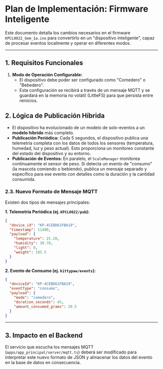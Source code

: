 # Plan de Implementación: Firmware Inteligente

Este documento detalla los cambios necesarios en el firmware `KPCL0022_Gem_1a.ino` para convertirlo en un "dispositivo inteligente", capaz de procesar eventos localmente y operar en diferentes modos.

---

## 1. Requisitos Funcionales

1.  **Modo de Operación Configurable:**
    *   El dispositivo debe poder ser configurado como "Comedero" o "Bebedero".
    *   Esta configuración se recibirá a través de un mensaje MQTT y se guardará en la memoria no volátil (LittleFS) para que persista entre reinicios.

## 2. Lógica de Publicación Híbrida

*   El dispositivo ha evolucionado de un modelo de solo-eventos a un **modelo híbrido** más completo.
*   **Publicación Periódica:** Cada 5 segundos, el dispositivo publica una telemetría completa con los datos de todos los sensores (temperatura, humedad, luz y peso actual). Esto proporciona un monitoreo constante del estado del dispositivo y su entorno.
*   **Publicación de Eventos:** En paralelo, el `ScaleManager` monitorea continuamente el sensor de peso. Si detecta un evento de "consumo" (la mascota comiendo o bebiendo), publica un mensaje separado y específico para ese evento con detalles como la duración y la cantidad consumida.

### 2.3. Nuevo Formato de Mensaje MQTT

Existen dos tipos de mensajes principales:

**1. Telemetría Periódica (ej. `KPCL0022/pub`):**
```json
{
  "device_id": "KP-4CEBD61FBA19",
  "timestamp": 11400,
  "payload": {
    "temperature": 25.20,
    "humidity": 30.70,
    "light": 0,
    "weight": 105.5
  }
}
```

**2. Evento de Consumo (ej. `kittypaw/events`):**
```json
{
  "deviceId": "KP-4CEBD61FBA19",
  "eventType": "consumo",
  "payload": {
    "mode": "comedero",
    "duration_seconds": 45,
    "amount_consumed_grams": 20.5
  }
}
```

---

## 3. Impacto en el Backend

El servicio que escucha los mensajes MQTT (`apps/app_principal/server/mqtt.ts`) deberá ser modificado para interpretar este nuevo formato de JSON y almacenar los datos del evento en la base de datos en consecuencia.
